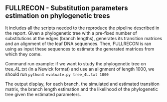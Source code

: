 ## FULLRECON - Substitution parameters estimation on phylogenetic trees

It includes all the scripts needed to the reproduce the pipeline described in the report. Given a phylogenetic tree with a pre-fixed number of substitutions at the edges (branch lengths), 
generates its transition matrices and an alignment of the leaf DNA sequences. Then, FULLRECON is ran using as input these sequences to estimate the generated matrices from which they come.

Command run example: if we want to study the phylogenetic tree on tree_4L.txt (in a Newick format) and use an alignment of length 1000, we should run  `python3 evaluate.py tree_4L.txt 1000`

The output display, for each branch, the simulated and estimated transition matrix, the branch length estimation and the likelihood of the phylogenetic tree given the estimated parameters.
